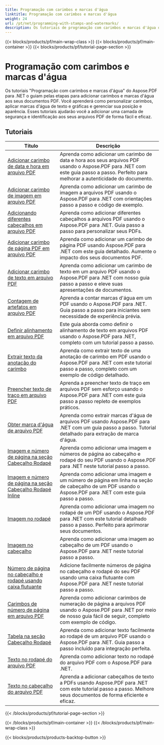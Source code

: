 ```yaml
---
title: Programação com carimbos e marcas d'água
linktitle: Programação com carimbos e marcas d'água
weight: 24
url: /pt/net/programming-with-stamps-and-watermarks/
description: Os tutoriais de programação com carimbos e marcas d'água do Aspose.PDF para .NET ensinam como adicionar elementos de segurança e personalização aos seus documentos PDF.
---
```


{{< blocks/products/pf/main-wrap-class >}}
{{< blocks/products/pf/main-container >}}
{{< blocks/products/pf/tutorial-page-section >}}

# Programação com carimbos e marcas d'água


Os tutoriais "Programação com carimbos e marcas d'água" do Aspose.PDF para .NET o guiam pelas etapas para adicionar carimbos e marcas d'água aos seus documentos PDF. Você aprenderá como personalizar carimbos, aplicar marcas d'água de texto e gráficas e gerenciar sua posição e aparência. Esses tutoriais ajudarão você a adicionar uma camada de segurança e identificação aos seus arquivos PDF de forma fácil e eficaz.

## Tutoriais
| Título | Descrição |
| --- | --- | 
| [Adicionar carimbo de data e hora em arquivo PDF](./add-date-time-stamp/) | Aprenda como adicionar um carimbo de data e hora aos seus arquivos PDF usando o Aspose.PDF para .NET com este guia passo a passo. Perfeito para melhorar a autenticidade do documento. |  
| [Adicionar carimbo de imagem em arquivo PDF](./add-image-stamp/) | Aprenda como adicionar um carimbo de imagem a arquivos PDF usando o Aspose.PDF para .NET com orientações passo a passo e código de exemplo. |  
| [Adicionando diferentes cabeçalhos em arquivo PDF](./adding-different-headers/) | Aprenda como adicionar diferentes cabeçalhos a arquivos PDF usando o Aspose.PDF para .NET. Guia passo a passo para personalizar seus PDFs. |  
| [Adicionar carimbo de página PDF em arquivo PDF](./add-pdf-page-stamp/) | Aprenda como adicionar um carimbo de página PDF usando Aspose.PDF para .NET com este guia detalhado. Aumente o impacto dos seus documentos PDF. |  
| [Adicionar carimbo de texto em arquivo PDF](./add-text-stamp/) | Aprenda como adicionar um carimbo de texto em um arquivo PDF usando o Aspose.PDF para .NET com nosso guia passo a passo e eleve suas apresentações de documentos. |  
| [Contagem de artefatos em arquivo PDF](./counting-artifacts/) | Aprenda a contar marcas d'água em um PDF usando o Aspose.PDF para .NET. Guia passo a passo para iniciantes sem necessidade de experiência prévia. |  
| [Definir alinhamento em arquivo PDF](./define-alignment/) | Este guia aborda como definir o alinhamento de texto em arquivos PDF usando o Aspose.PDF para .NET, completo com um tutorial passo a passo. |  
| [Extrair texto da anotação do carimbo](./extract-text-from-stamp-annotation/) | Aprenda como extrair texto de uma anotação de carimbo em PDF usando o Aspose.PDF para .NET com este tutorial passo a passo, completo com um exemplo de código detalhado. |  
| [Preencher texto de traço em arquivo PDF](./fill-stroke-text/) | Aprenda a preencher texto de traço em arquivos PDF sem esforço usando o Aspose.PDF para .NET com este guia passo a passo repleto de exemplos práticos. |  
| [Obter marca d'água de arquivo PDF](./get-watermark/) | Aprenda como extrair marcas d'água de arquivos PDF usando Aspose.PDF para .NET com um guia passo a passo. Tutorial detalhado para extração de marca d'água. |  
| [Imagem e número de página na seção Cabeçalho Rodapé](./image-and-page-number-in-header-footer-section/) | Aprenda como adicionar uma imagem e números de página ao cabeçalho e rodapé do seu PDF usando o Aspose.PDF para .NET neste tutorial passo a passo. |  
| [Imagem e número de página na seção Cabeçalho Rodapé Inline](./image-and-page-number-in-header-footer-section-inline/) | Aprenda como adicionar uma imagem e um número de página em linha na seção de cabeçalho de um PDF usando o Aspose.PDF para .NET com este guia passo a passo. |  
| [Imagem no rodapé](./image-in-footer/) | Aprenda como adicionar uma imagem no rodapé de um PDF usando o Aspose.PDF para .NET com este tutorial detalhado passo a passo. Perfeito para aprimorar seus documentos. |  
| [Imagem no cabeçalho](./image-in-header/) | Aprenda como adicionar uma imagem ao cabeçalho de um PDF usando o Aspose.PDF para .NET neste tutorial passo a passo. |  
| [Número de página no cabeçalho e rodapé usando caixa flutuante](./page-number-in-header-footer-using-floating-box/) | Adicione facilmente números de página no cabeçalho e rodapé do seu PDF usando uma caixa flutuante com Aspose.PDF para .NET neste tutorial passo a passo. |  
| [Carimbos de número de página em arquivo PDF](./page-number-stamps/) | Aprenda como adicionar carimbos de numeração de página a arquivos PDF usando o Aspose.PDF para .NET por meio de nosso guia fácil de seguir, completo com exemplo de código. |  
| [Tabela na seção Cabeçalho Rodapé](./table-in-header-footer-section/) | Aprenda como adicionar texto facilmente ao rodapé de um arquivo PDF usando o Aspose.PDF para .NET. Guia passo a passo incluído para integração perfeita. |  
| [Texto no rodapé do arquivo PDF](./text-in-footer/) | Aprenda como adicionar texto no rodapé do arquivo PDF com o Aspose.PDF para .NET. |  
| [Texto no cabeçalho do arquivo PDF](./text-in-header/) | Aprenda a adicionar cabeçalhos de texto a PDFs usando Aspose.PDF para .NET com este tutorial passo a passo. Melhore seus documentos de forma eficiente e eficaz. |  
{{< /blocks/products/pf/tutorial-page-section >}}

{{< /blocks/products/pf/main-container >}}
{{< /blocks/products/pf/main-wrap-class >}}

{{< blocks/products/products-backtop-button >}}
